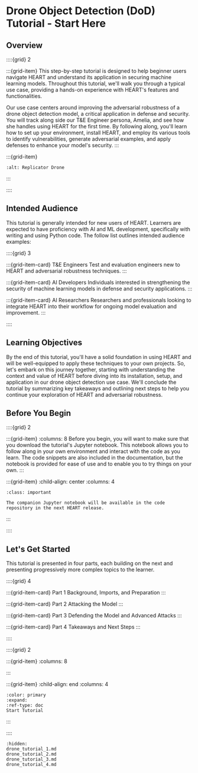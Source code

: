 # Drone Object Detection (DoD) Tutorial - Start Here

## Overview

::::{grid} 2

:::{grid-item}
This step-by-step tutorial is designed to help beginner users navigate HEART and understand its
application in securing machine learning models. Throughout this tutorial, we'll walk you through a typical use case,
providing a hands-on experience with HEART's features and functionalities.

Our use case centers around improving the adversarial robustness of a drone object detection model, a critical
application in defense and security. You will track along side our T&E Engineer persona, Amelia, and see how she handles
using HEART for the first time. By following along, you'll learn how to set up your environment, install HEART, and
employ its various tools to identify vulnerabilities, generate adversarial examples, and apply defenses to enhance your
model's security.
:::

:::{grid-item}

```{image} /_static/tutorial-drone/replicator-drone-army.jpg
:alt: Replicator Drone
```

:::

::::

## Intended Audience

This tutorial is generally intended for new users of HEART. Learners are expected to have proficiency with AI and ML
development, specifically with writing and using Python code. The follow list outlines intended audience examples:

::::{grid} 3

:::{grid-item-card} T&E Engineers
Test and evaluation engineers new to HEART and adversarial robustness techniques.
:::

:::{grid-item-card} AI Developers
Individuals interested in strengthening the security of machine learning models in defense and security applications.
:::

:::{grid-item-card} AI Researchers
Researchers and professionals looking to integrate HEART into their workflow for ongoing model evaluation and
improvement.
:::

::::

## Learning Objectives

By the end of this tutorial, you'll have a solid foundation in using HEART and will be well-equipped to apply these
techniques to your own projects. So, let's embark on this journey together, starting with understanding the context and
value of HEART before diving into its installation, setup, and application in our drone object detection use case. We'll
conclude the tutorial by summarizing key takeaways and outlining next steps to help you continue your exploration of
HEART and adversarial robustness.

## Before You Begin

::::{grid} 2

:::{grid-item}
:columns: 8
Before you begin, you will want to make sure that you download the tutorial's Jupyter notebook. This notebook allows
you to follow along in your own environment and interact with the code as you learn. The code snippets are also
included in the documentation, but the notebook is provided for ease of use and to enable you to try things on your own.
:::

:::{grid-item}
:child-align: center
:columns: 4

```{admonition} Coming Soon
:class: important

The companion Jupyter notebook will be available in the code repository in the next HEART release.
```

<!-- ```{button-link} #
:color: primary
:outline:
Download Tutorial Notebook {octicon}`download`
``` -->

:::

::::

## Let's Get Started

This tutorial is presented in four parts, each building on the next and presenting progressively more complex topics to
the learner.

::::{grid} 4

:::{grid-item-card} Part 1
Background, Imports, and Preparation
:::

:::{grid-item-card} Part 2
Attacking the Model
:::

:::{grid-item-card} Part 3
Defending the Model and Advanced Attacks
:::

:::{grid-item-card} Part 4
Takeaways and Next Steps
:::

::::

::::{grid} 2

:::{grid-item}
:columns: 8

:::

:::{grid-item}
:child-align: end
:columns: 4

```{button-ref} drone_tutorial_1
:color: primary
:expand:
:ref-type: doc
Start Tutorial
```

:::

::::

```{toctree}
:hidden:
drone_tutorial_1.md
drone_tutorial_2.md
drone_tutorial_3.md
drone_tutorial_4.md
```
